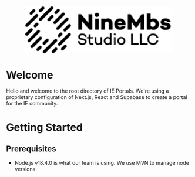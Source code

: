 <p align="center">
  <img src="./public/logo/dark/dark_logo_horizontial.png" alt="NineMbs Studio Logo" width="400"/>
</p>


# Welcome

Hello and welcome to the root directory of IE Portals. We're using a proprietary configuration of Next.js, React and Supabase to create a portal for the IE community.

# Getting Started

## Prerequisites

- Node.js v18.4.0 is what our team is using. We use MVN to manage node versions.
